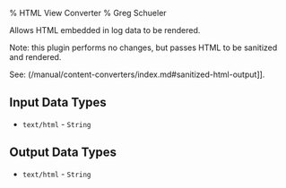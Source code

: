 % HTML View Converter
% Greg Schueler

Allows HTML embedded in log data to be rendered.

Note: this plugin performs no changes, but passes HTML to be sanitized and rendered.

See: (/manual/content-converters/index.md#sanitized-html-output]].

## Input Data Types

* `text/html` - `String`

## Output Data Types

* `text/html` - `String`